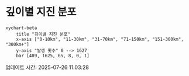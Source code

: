 # 깊이별 지진 분포

```mermaid
xychart-beta
    title "깊이별 지진 분포"
    x-axis ["0-10km", "11-30km", "31-70km", "71-150km", "151-300km", "300km+"]
    y-axis "발생 횟수" 0 --> 1627
    bar [489, 1625, 65, 8, 0, 1]
```

업데이트 시간: 2025-07-26 11:03:28
